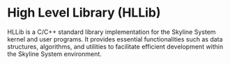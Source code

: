 # High Level Library (HLLib) 

HLLib is a C/C++ standard library implementation for the Skyline System kernel and user programs. 
It provides essential functionalities such as 
data structures, algorithms, and utilities to facilitate efficient 
development within the Skyline System environment.